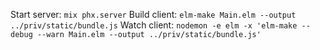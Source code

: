 Start server: `mix phx.server`
Build client: `elm-make Main.elm --output ../priv/static/bundle.js`
Watch client: `nodemon -e elm -x 'elm-make --debug --warn Main.elm --output ../priv/static/bundle.js'`
